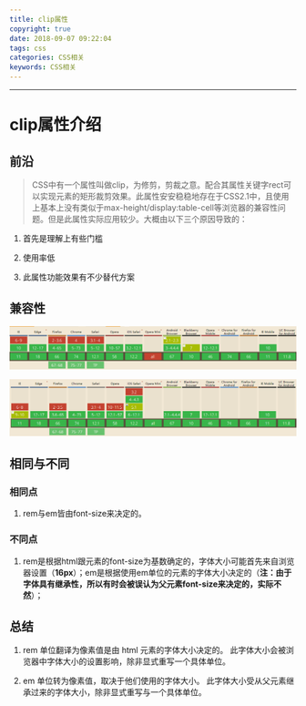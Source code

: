 ```yaml
---
title: clip属性
copyright: true
date: 2018-09-07 09:22:04
tags: css
categories: CSS相关
keywords: CSS相关
---
```

----

# clip属性介绍

## 前沿

> CSS中有一个属性叫做clip，为修剪，剪裁之意。配合其属性关键字rect可以实现元素的矩形裁剪效果。此属性安安稳稳地存在于CSS2.1中，且使用上基本上没有类似于max-height/display:table-cell等浏览器的兼容性问题。但是此属性实际应用较少。大概由以下三个原因导致的：

<!--more-->
1. 首先是理解上有些门槛

2. 使用率低

3. 此属性功能效果有不少替代方案

## 兼容性

![em](/assets/images/em.png "em")

![rem](/assets/images/rem.png "rem")

## 相同与不同

### 相同点

1. rem与em皆由font-size来决定的。

### 不同点

1. rem是根据html跟元素的font-size为基数确定的，字体大小可能首先来自浏览器设置（**16px**）；em是根据使用em单位的元素的字体大小决定的（**注：由于字体具有继承性，所以有时会被误认为父元素font-size来决定的，实际不然**）；

## 总结

1. rem 单位翻译为像素值是由 html 元素的字体大小决定的。 此字体大小会被浏览器中字体大小的设置影响，除非显式重写一个具体单位。

2. em 单位转为像素值，取决于他们使用的字体大小。 此字体大小受从父元素继承过来的字体大小，除非显式重写与一个具体单位。